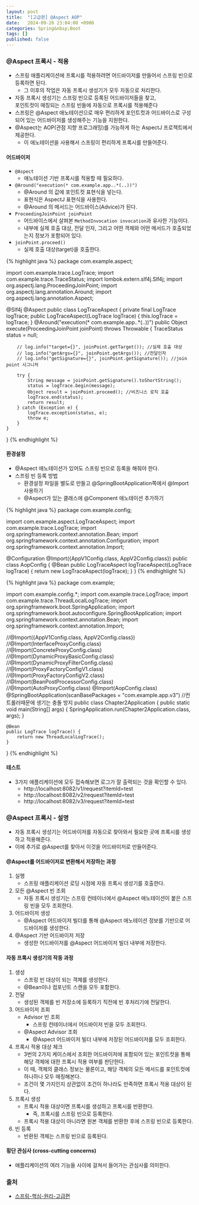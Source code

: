 ```yaml
---
layout: post
title:  "[고급편] @Aspect AOP"
date:   2024-09-26 23:04:00 +0900
categories: Spring&nbsp;Boot
tags: []
published: false
---
```


### @Aspect 프록시 - 적용

- 스프링 애플리케이션에 프록시를 적용하려면 어드바이저를 만들어서 스프링 빈으로 등록하면 된다.
    - 그 이후의 작업은 자동 프록시 생성기가 모두 자동으로 처리한다.
- 자동 프록시 생성기는 스프링 빈으로 등록된 어드바이저들을 찾고,  
포인트컷이 매칭되는 스프링 빈들에 자동으로 프록시를 적용해준다
- 스프링은 @Aspect 애노테이션으로 매우 편리하게 포인트컷과 어드바이스로 구성되어 있는 어드바이저를 생성해주는 기능을 지원한다.
- @Aspect는 AOP(관점 지향 프로그래밍)를 가능하게 하는 AspectJ 프로젝트에서 제공한다.
    - 이 애노테이션을 사용해서 스프링이 편리하게 프록시를 만들어준다.

#### 어드바이저

- `@Aspect`
    - 애노테이션 기반 프록시를 적용할 때 필요하다.
- `@Around("execution(* com.example.app..*(..))")`
    - @Around 의 값에 포인트컷 표현식을 넣는다.
    - 표현식은 AspectJ 표현식을 사용한다.
    - @Around 의 메서드는 어드바이스(Advice)가 된다.
- `ProceedingJoinPoint joinPoint`
    - 어드바이스에서 살펴본 `MethodInvocation invocation`과 유사한 기능이다.
    - 내부에 실제 호출 대상, 전달 인자, 그리고 어떤 객체와 어떤 메서드가 호출되었는지 정보가 포함되어 있다.
- `joinPoint.proceed()`
    - 실제 호출 대상(target)을 호출한다.

{% highlight java %}
package com.example.aspect;

import com.example.trace.LogTrace;
import com.example.trace.TraceStatus;
import lombok.extern.slf4j.Slf4j;
import org.aspectj.lang.ProceedingJoinPoint;
import org.aspectj.lang.annotation.Around;
import org.aspectj.lang.annotation.Aspect;

@Slf4j
@Aspect
public class LogTraceAspect {
    private final LogTrace logTrace;
    public LogTraceAspect(LogTrace logTrace) {
        this.logTrace = logTrace;
    }
    @Around("execution(* com.example.app..*(..))")
    public Object execute(ProceedingJoinPoint joinPoint) throws Throwable {
        TraceStatus status = null;

        // log.info("target={}", joinPoint.getTarget()); //실제 호출 대상
        // log.info("getArgs={}", joinPoint.getArgs()); //전달인자
        // log.info("getSignature={}", joinPoint.getSignature()); //join point 시그니처
        
        try {
            String message = joinPoint.getSignature().toShortString();
            status = logTrace.begin(message);
            Object result = joinPoint.proceed(); //비즈니스 로직 호출
            logTrace.end(status);
            return result;
        } catch (Exception e) {
            logTrace.exception(status, e);
            throw e;
        }
    }
}
{% endhighlight %}

#### 환경설정

- @Aspect 애노테이션가 있어도 스프링 빈으로 등록을 해줘야 한다.
- 스프링 빈 등록 방법
    - 환경설정 파일을 별도로 만들고 @SpringBootApplication쪽에서 @Import 사용하기
    - @Aspect가 있는 클래스에 @Component 애노테이션 추가하기

{% highlight java %}
package com.example.config;

import com.example.aspect.LogTraceAspect;
import com.example.trace.LogTrace;
import org.springframework.context.annotation.Bean;
import org.springframework.context.annotation.Configuration;
import org.springframework.context.annotation.Import;

@Configuration
@Import({AppV1Config.class, AppV2Config.class})
public class AopConfig {
    @Bean
    public LogTraceAspect logTraceAspect(LogTrace logTrace) {
        return new LogTraceAspect(logTrace);
    }
}
{% endhighlight %}

{% highlight java %}
package com.example;

import com.example.config.*;
import com.example.trace.LogTrace;
import com.example.trace.ThreadLocalLogTrace;
import org.springframework.boot.SpringApplication;
import org.springframework.boot.autoconfigure.SpringBootApplication;
import org.springframework.context.annotation.Bean;
import org.springframework.context.annotation.Import;

//@Import({AppV1Config.class, AppV2Config.class})
//@Import(InterfaceProxyConfig.class)
//@Import(ConcreteProxyConfig.class)
//@Import(DynamicProxyBasicConfig.class)
//@Import(DynamicProxyFilterConfig.class)
//@Import(ProxyFactoryConfigV1.class)
//@Import(ProxyFactoryConfigV2.class)
//@Import(BeanPostProcessorConfig.class)
//@Import(AutoProxyConfig.class)
@Import(AopConfig.class)
@SpringBootApplication(scanBasePackages = "com.example.app.v3") //컨트롤러때문에 생기는 충돌 방지
public class Chapter2Application {
    public static void main(String[] args) {
        SpringApplication.run(Chapter2Application.class, args);
    }

    @Bean
    public LogTrace logTrace() {
        return new ThreadLocalLogTrace();
    }
}
{% endhighlight %}

#### 테스트

- 3가지 애플리케이션에 모두 접속해보면 로그가 잘 출력되는 것을 확인할 수 있다.
    - http://localhost:8082/v1/request?itemId=test
    - http://localhost:8082/v2/request?itemId=test
    - http://localhost:8082/v3/request?itemId=test

### @Aspect 프록시 - 설명

- 자동 프록시 생성기는 어드바이저를 자동으로 찾아와서 필요한 곳에 프록시를 생성하고 적용해준다.
- 이에 추가로 @Aspect를 찾아서 이것을 어드바이저로 만들어준다.

#### @Aspect를 어드바이저로 변환해서 저장하는 과정

1. 실행
    - 스프링 애플리케이션 로딩 시점에 자동 프록시 생성기를 호출한다.
2. 모든 @Aspect 빈 조회
    - 자동 프록시 생성기는 스프링 컨테이너에서 @Aspect 애노테이션이 붙은 스프링 빈을 모두 조회한다.
3. 어드바이저 생성
    - @Aspect 어드바이저 빌더를 통해 @Aspect 애노테이션 정보를 기반으로 어드바이저를 생성한다.
4. @Aspect 기반 어드바이저 저장
    - 생성한 어드바이저를 @Aspect 어드바이저 빌더 내부에 저장한다.

#### 자동 프록시 생성기의 작동 과정

1. 생성
    - 스프링 빈 대상이 되는 객체를 생성한다.
    - @Bean이나 컴포넌트 스캔을 모두 포함한다.
2. 전달
    - 생성된 객체를 빈 저장소에 등록하기 직전에 빈 후처리기에 전달한다.
3. 어드바이저 조회
    - Advisor 빈 조회
        - 스프링 컨테이너에서 어드바이저 빈을 모두 조회한다.
    - @Aspect Advisor 조회
        - @Aspect 어드바이저 빌더 내부에 저장된 어드바이저를 모두 조회한다.
4. 프록시 적용 대상 체크
    - 3번의 2가지 케이스에서 조회한 어드바이저에 포함되어 있는 포인트컷을 통해 해당 객체에 대한 프록시 적용 여부를 판단한다.
    - 이 때, 객체의 클래스 정보는 물론이고, 해당 객체의 모든 메서드를 포인트컷에 하나하나 모두 매칭해본다.
    - 조건이 몇 가지인지 상관없이 조건이 하나라도 만족하면 프록시 적용 대상이 된다.
5. 프록시 생성
    - 프록시 적용 대상이면 프록시를 생성하고 프록시를 반환한다.
        - 즉, 프록시를 스프링 빈으로 등록한다.
    - 프록시 적용 대상이 아니라면 원본 객체를 반환한 후에 스프링 빈으로 등록한다.
6. 빈 등록
    - 반환된 객체는 스프링 빈으로 등록된다.

#### 횡단 관심사 (cross-cutting concerns)

- 애플리케이션의 여러 기능들 사이에 걸쳐서 들어가는 관심사를 의미한다.


### 출처

- [스프링-핵심-원리-고급편](https://www.inflearn.com/course/%EC%8A%A4%ED%94%84%EB%A7%81-%ED%95%B5%EC%8B%AC-%EC%9B%90%EB%A6%AC-%EA%B3%A0%EA%B8%89%ED%8E%B8)